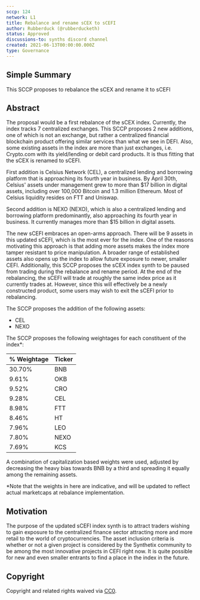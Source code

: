 ```yaml
---
sccp: 124
network: L1
title: Rebalance and rename sCEX to sCEFI
author: Rubberduck (@rubberducketh)
status: Approved
discussions-to: synths discord channel
created: 2021-06-13T00:00:00.000Z
type: Governance
---
```


<!--You can leave these HTML comments in your merged SIP and delete the visible duplicate text guides, they will not appear and may be helpful to refer to if you edit it again. This is the suggested template for new SCCPs. Note that an SCCP number will be assigned by an editor. When opening a pull request to submit your SCCP, please use an abbreviated title in the filename, `sccp-draft_title_abbrev.md`. The title should be 44 characters or less.-->

## Simple Summary

<!--"If you can't explain it simply, you don't understand it well enough." Provide a simplified and layman-accessible explanation of the SCCP.-->

This SCCP proposes to rebalance the sCEX and rename it to sCEFI

## Abstract

<!--A short (~200 word) description of the variable change proposed.-->

The proposal would be a first rebalance of the sCEX index. Currently, the index tracks 7 centralized exchanges.
This SCCP proposes 2 new additions, one of which is not an exchange, but rather a centralized financial blockchain product offering similar services than what we see in DEFI. Also, some existing assets in the index are more than just exchanges, i.e. Crypto.com with its yield/lending or debit card products. It is thus fitting that the sCEX is renamed to sCEFI.

First addition is Celsius Network (CEL), a centralized lending and borrowing platform that is approaching its fourth year in business. By April 30th, Celsius' assets under management grew to more than $17 billion in digital assets, including over 100,000 Bitcoin and 1.3 million Ethereum. Most of Celsius liquidity resides on FTT and Uniswap.

Second addition is NEXO (NEXO), which is also a centralized lending and borrowing platform predominantly, also approaching its fourth year in business. It currently manages more than $15 billion in digital assets.

The new sCEFI embraces an open-arms approach. There will be 9 assets in this updated sCEFI, which is the most ever for the index. One of the reasons motivating this approach is that adding more assets makes the index more tamper resistant to price manipulation. A broader range of established assets also opens up the index to allow future exposure to newer, smaller CEFI.
Additionally, this SCCP proposes the sCEX index synth to be paused from trading during the rebalance and rename period. At the end of the rebalancing, the sCEFI will trade at roughly the same index price as it currently trades at. However, since this will effectively be a newly constructed product, some users may wish to exit the sCEFI prior to rebalancing.

The SCCP proposes the addition of the following assets:

- CEL
- NEXO

The SCCP proposes the following weightages for each constituent of the index\*:

| % Weightage | Ticker |
| ----------- | ------ |
| 30.70%      | BNB    |
| 9.61%       | OKB    |
| 9.52%       | CRO    |
| 9.28%       | CEL    |
| 8.98%       | FTT    |
| 8.46%       | HT     |
| 7.96%       | LEO    |
| 7.80%       | NEXO   |
| 7.69%       | KCS    |

A combination of capitalization based weights were used, adjusted by decreasing the heavy bias towards BNB by a third and spreading it equally among the remaining assets.

\*Note that the weights in here are indicative, and will be updated to reflect actual marketcaps at rebalance implementation.

## Motivation

<!--The motivation is critical for SCCPs that want to update variables within Synthetix. It should clearly explain why the existing variable is not incentive aligned. SCCP submissions without sufficient motivation may be rejected outright.-->

The purpose of the updated sCEFI index synth is to attract traders wishing to gain exposure to the centralized finance sector attracting more and more retail to the world of cryptocurrencies. The asset inclusion criteria is whether or not a given project is considered by the Synthetix community to be among the most innovative projects in CEFI right now. It is quite possible for new and even smaller entrants to find a place in the index in the future.

## Copyright

Copyright and related rights waived via [CC0](https://creativecommons.org/publicdomain/zero/1.0/).
